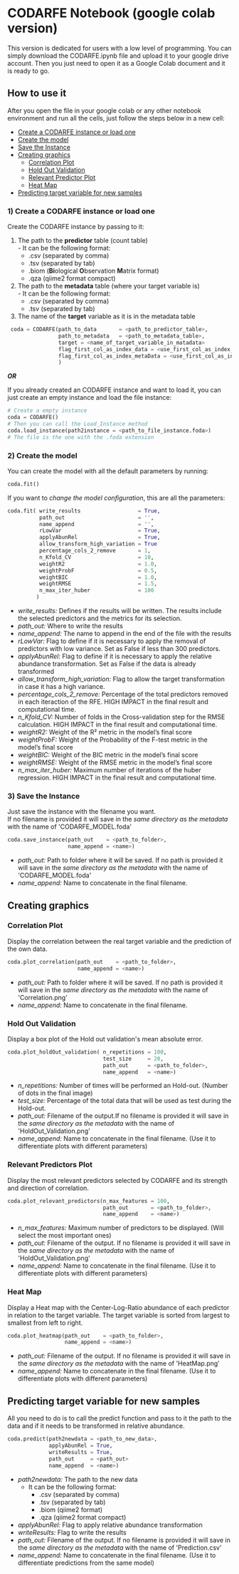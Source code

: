 # CODARFE Notebook (google colab version)
This version is dedicated for users with a low level of programming. You can simply download the CODARFE.ipynb file and upload it to your google drive account. Then you just need to open it as a Google Colab document and it is ready to go.
## How to use it

After you open the file in your google colab or any other notebook environment and run all the cells, just follow the steps below in a new cell:

* [Create a CODARFE instance or load one](#Create-a-CODARFE-instance-or-load-one)
* [Create the model](#Create-the-model)
* [Save the Instance](#Save-the-Instance)
* [Creating graphics](#Creating-graphics)
  - [Correlation Plot](#Correlation-Plot)
  - [Hold Out Validation](#Hold-Out-Validation)
  - [Relevant Predictor Plot](#Relevant-Predictor-Plot)
  - [Heat Map](#Heat-Map)
* [Predicting target variable for new samples](#Predicting-target-variable-for-new-samples)

  
### 1) Create a CODARFE instance or load one

Create the CODARFE instance by passing to it:
  1. The path to the **predictor** table (count table)  
    - It can be the following format:
       - .csv (separated by comma)
       - .tsv (separated by tab)
       - .biom (**Bi**ological **O**bservation **M**atrix format)
       - .qza (qiime2 format compact)
  2. The path to the **metadata** table (where your target variable is)  
    - It can be the following format:
       -  .csv (separated by comma)
       -  .tsv (separated by tab)
  3. The name of the **target** variable as it is in the metadata table

```python
 coda = CODARFE(path_to_data       = <path_to_predictor_table>,  
                path_to_metadata   = <path_to_metadata_table>,
                target = <name_of_target_variable_in_matadata>
                flag_first_col_as_index_data = <use_first_col_as_index_for_data_table>
                flag_first_col_as_index_metaData = <use_first_col_as_index_for_metadata_table>
                )  
```

***OR***

If you already created an CODARFE instance and want to load it, you can just create an empty instance and load the file instance:

```python
# Create a empty instance
coda = CODARFE()
# Then you can call the Load_Instance method
coda.load_instance(path2instance = <path_to_file_instance.foda>)
# The file is the one with the .foda extension 
```

### 2) Create the model

You can create the model with all the default parameters by running:
```python
coda.fit()
```

If you want to *change the model configuration*, this are all the parameters:
```python
coda.fit( write_results                  = True,
          path_out                       = '',
          name_append                    = '',
          rLowVar                        = True,
          applyAbunRel                   = True,
          allow_transform_high_variation = True
          percentage_cols_2_remove       = 1,
          n_Kfold_CV                     = 10,
          weightR2                       = 1.0,
          weightProbF                    = 0.5,
          weightBIC                      = 1.0,
          weightRMSE                     = 1.5,
          n_max_iter_huber               = 100
         )
```
* *write_results:* Defines if the results will be written. The results include the selected predictors and the metrics for its selection.
* *path_out:* Where to write the results
* *name_append:* The name to append in the end of the file with the results
* *rLowVar:* Flag to define if it is necessary to apply the removal of predictors with low variance. Set as False if less than 300 predictors.
* *applyAbunRel:* Flag to define if it is necessary to apply the relative abundance transformation. Set as False if the data is already transformed
*  *allow_transform_high_variation:* Flag to allow the target transformation in case it has a high variance.
* *percentage_cols_2_remove:* Percentage of the total predictors removed in each iteraction of the RFE. HIGH IMPACT in the final result and computational time.
* *n_Kfold_CV:* Number of folds in the Cross-validation step for the RMSE calculation. HIGH IMPACT in the final result and computational time.
* *weightR2:* Weight of the R² metric in the model’s final score
* *weightProbF:* Weight of the Probability of the F-test metric in the model’s final score
* *weightBIC:* Weight of the BIC metric in the model’s final score
* *weightRMSE:* Weight of the RMSE metric in the model’s final score
* *n_max_iter_huber:* Maximum number of iterations of the huber regression. HIGH IMPACT in the final result and computational time.
  
### 3) Save the Instance
Just save the instance with the filename you want.  
If no filename is provided it will save in the *same directory as the metadata* with the name of 'CODARFE_MODEL.foda'

```python
coda.save_instance(path_out    = <path_to_folder>,
                   name_append = <name>)
```
* *path_out:* Path to folder where it will be saved. If no path is provided it will save in the *same directory as the metadata* with the name of 'CODARFE_MODEL.foda'
* *name_append:* Name to concatenate in the final filename.

## Creating graphics

### Correlation Plot

Display the correlation between the real target variable and the prediction of the own data.
```python
coda.plot_correlation(path_out    = <path_to_folder>,
                      name_append = <name>)
```
* *path_out:* Path to folder where it will be saved. If no path is provided it will save in the *same directory as the metadata* with the name of 'Correlation.png'
* *name_append:* Name to concatenate in the final filename.
### Hold Out Validation

Display a box plot of the Hold out validation's mean absolute error.
```python
coda.plot_holdOut_validation( n_repetitions = 100,
                              test_size     = 20,
                              path_out      = <path_to_folder>,
                              name_append   = <name>)
```
* *n_repetitions:* Number of times will be performed an Hold-out.  (Number of dots in the final image)
* *test_size:* Percentage of the total data that will be used as test during the Hold-out.
* *path_out:* Filename of the output.If no filename is provided it will save in the *same directory as the metadata* with the name of 'HoldOut_Validation.png'
* *name_append:* Name to concatenate in the final filename. (Use it to differentiate plots with different parameters)

### Relevant Predictors Plot

Display the most relevant predictors selected by CODARFE and its strength and direction of correlation.
```python
coda.plot_relevant_predictors(n_max_features = 100,
                              path_out       = <path_to_folder>,
                              name_append    = <name>)
```
* *n_max_features:* Maximum number of predictors to be displayed. (Will select the most important ones)
* *path_out:* Filename of the output. If no filename is provided it will save in the *same directory as the metadata* with the name of 'HoldOut_Validation.png'
* *name_append:* Name to concatenate in the final filename. (Use it to differentiate plots with different parameters)
### Heat Map

Display a Heat map with the Center-Log-Ratio abundance of each predictor in relation to the target variable. The target variable is  sorted from largest to smallest from left to right.
```python
coda.plot_heatmap(path_out    = <path_to_folder>,
                  name_append = <name>)
```
* *path_out:* Filename of the output. If no filename is provided it will save in the *same directory as the metadata* with the name of 'HeatMap.png'
* *name_append:* Name to concatenate in the final filename. (Use it to differentiate plots with different parameters)
## Predicting target variable for new samples

All you need to do is to call the predict function and pass to it the path to the data and if it needs to be transformed in relative abundance.
```python
coda.predict(path2newdata = <path_to_new_data>,
             applyAbunRel = True,
             writeResults = True,
             path_out     = <path_out>
             name_append  = <name>)
```
* *path2newdata:* The path to the new data
    - It can be the following format:
       - .csv (separated by comma)
       - .tsv (separated by tab)
       - .biom (qiime2 format)
       - .qza (qiime2 format compact)
* *applyAbunRel:* Flag to apply relative abundance transformation
* *writeResults:* Flag to write the results
* *path_out:* Filename of the output. If no filename is provided it will save in the *same directory as the metadata* with the name of  'Prediction.csv'
* *name_append:* Name to concatenate in the final filename. (Use it to differentiate predictions from the same model)
